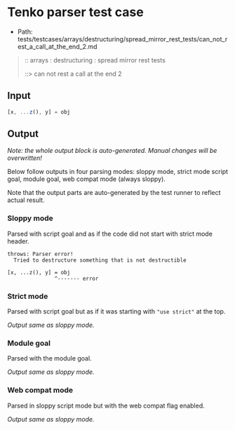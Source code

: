 # Tenko parser test case

- Path: tests/testcases/arrays/destructuring/spread_mirror_rest_tests/can_not_rest_a_call_at_the_end_2.md

> :: arrays : destructuring : spread mirror rest tests
>
> ::> can not rest a call at the end 2

## Input

`````js
[x, ...z(), y] = obj
`````

## Output

_Note: the whole output block is auto-generated. Manual changes will be overwritten!_

Below follow outputs in four parsing modes: sloppy mode, strict mode script goal, module goal, web compat mode (always sloppy).

Note that the output parts are auto-generated by the test runner to reflect actual result.

### Sloppy mode

Parsed with script goal and as if the code did not start with strict mode header.

`````
throws: Parser error!
  Tried to destructure something that is not destructible

[x, ...z(), y] = obj
               ^------- error
`````

### Strict mode

Parsed with script goal but as if it was starting with `"use strict"` at the top.

_Output same as sloppy mode._

### Module goal

Parsed with the module goal.

_Output same as sloppy mode._

### Web compat mode

Parsed in sloppy script mode but with the web compat flag enabled.

_Output same as sloppy mode._
